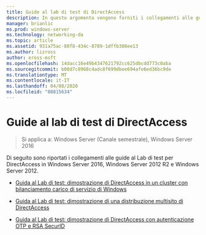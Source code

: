 ```yaml
---
title: Guide al lab di test di DirectAccess
description: In questo argomento vengono forniti i collegamenti alle guide al Lab di test per DirectAccess in Windows Server 2016.
manager: brianlic
ms.prod: windows-server
ms.technology: networking-da
ms.topic: article
ms.assetid: 931a75ac-80f8-434c-8789-1dffb308ee13
ms.author: lizross
author: eross-msft
ms.openlocfilehash: 14dacc16e49b4347621792cc625dbcdd773c0aba
ms.sourcegitcommit: b00d7c8968c4adc8f699dbee694afe6ed36bc9de
ms.translationtype: MT
ms.contentlocale: it-IT
ms.lasthandoff: 04/08/2020
ms.locfileid: "80815634"
---
```

# <a name="directaccess-test-lab-guides"></a>Guide al lab di test di DirectAccess

>Si applica a: Windows Server (Canale semestrale), Windows Server 2016

Di seguito sono riportati i collegamenti alle guide al Lab di test per DirectAccess in Windows Server 2016, Windows Server 2012 R2 e Windows Server 2012.

- [Guida al Lab di test: dimostrazione di DirectAccess in un cluster con bilanciamento carico di servizio di Windows](tlg-cluster-nlb/Test-Lab-Guide-Demonstrate-DirectAccess-in-a-Cluster-with-Windows-NLB.md)

- [Guida al Lab di test: dimostrazione di una distribuzione multisito di DirectAccess](tlg-multisite/Test-Lab-Guide-Demonstrate-a-DirectAccess-Multisite-Deployment.md)

- [Guida al Lab di test: dimostrazione di DirectAccess con autenticazione OTP e RSA SecurID](tlg-otp-securid/Test-Lab-Guide-Demonstrate-DirectAccess-with-OTP-Authentication-and-RSA-SecurID.md)
